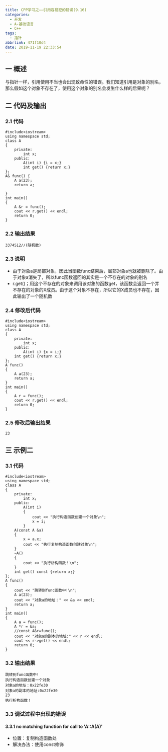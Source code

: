 ```yaml
---
title: CPP学习之——引用容易犯的错误(9.16)
categories:
  - 开发
  - A-基础语言
  - C++
tags:
  - 指针
abbrlink: 471f10d4
date: 2019-11-19 22:33:54
---
```

##  一 概述

与指针一样，引用使用不当也会出现致命性的错误。我们知道引用是对象的别名，那么假如这个对象不存在了，使用这个对象的别名会发生什么样的后果呢？  

<!--more-->    

## 二 代码及输出

### 2.1 代码

```
#include<iostream>
using namespace std;
class A 
{
	private:
		int x;
	public:
		A(int i) {i = x;}
		int get() {return x;}
};
A& func() {
	A a(23);
	return a;

}
int main() 
{
	A &r = func();
	cout << r.get() << endl;
	return 0;
}
```

### 2.2 输出结果

```
3374512//(随机数)
```

### 2.3 说明

* 由于对象a是局部对象，因此当函数func结束后，局部对象a也就被删除了。由于对象a消失了，所以func函数返回的其实是一个不存在的对象的别名
* r.get()；用这个不存在的对象来调用该对象的函数get，该函数会返回一个并不存在的对象的X成员。由于这个对象不存在，所以它的X成员也不存在，因此输出了一个随机数

### 2.4 修改后代码

```
#include<iostream>
using namespace std;
class A 
{
	private:
		int x;
	public:
		A(int i) {x = i;}
	int get() {return x;}
};
A func() 
{
	A a(23);
	return a;
}
int main()
{
	A r = func();
	cout << r.get() << endl;
	return 0;
}
```

### 2.5 修改后输出结果

```
23
```

## 三 示例二

### 3.1 代码

```
#include<iostream>
using namespace std;
class A 
{
	private:
		int x;
	public:
		A(int i) 
		{
			cout << "执行构造函数创建一个对象\n";
			x = i;
		}
	A(const A &a) 
	{
		x = a.x;
		cout << "执行复制构造函数创建对象\n";
	}
	~A() 
	{
		cout << "执行析构函数！\n";
	}
	int get() const {return x;}
};
A func() 
{
	cout << "跳转到func函数中!\n";
	A a(23);
	cout << "对象a的地址：" << &a << endl;
	return a;
}
int main() 
{
	A a = func();
	A *r = &a;
	//const A&r=func();
	cout << "对象a的副本的地址:" << r << endl;
	cout << r->get() << endl;
	return 0;
}
```

### 3.2 输出结果

```
跳转到func函数中!
执行构造函数创建一个对象
对象a的地址：0x22fe30
对象a的副本的地址:0x22fe30
23
执行析构函数！
```

### 3.3 调试过程中出现的错误

#### 3.3.1 no matching function for call to 'A::A(A)'

* 位置：复制构造函数处
* 解决办法：使用const修饰
